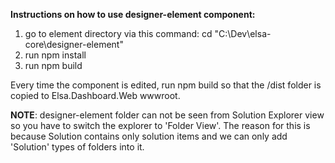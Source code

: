 **Instructions on how to use designer-element component:**

 1. go to element directory via this command: cd "C:\Dev\elsa-core\designer-element"
 2. run npm install
 3. run npm build
 
Every time the component is edited, run npm build so that the /dist folder is copied to Elsa.Dashboard.Web wwwroot.

**NOTE**: designer-element folder can not be seen from Solution Explorer view so you have to switch the explorer to 'Folder View'. The reason for this is because Solution contains only solution items and we can only add 'Solution' types of folders into it.

